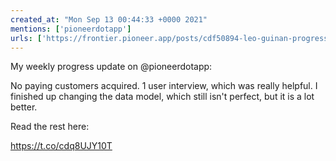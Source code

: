 ```yaml
---
created_at: "Mon Sep 13 00:44:33 +0000 2021"
mentions: ['pioneerdotapp']
urls: ['https://frontier.pioneer.app/posts/cdf50894-leo-guinan-progress-update-september-12th-2021']
---
```


My weekly progress update on @pioneerdotapp:

No paying customers acquired. 1 user interview, which was really helpful. I finished up changing the data model, which still isn't perfect, but it is a lot better.

Read the rest here:

 https://t.co/cdq8UJY10T